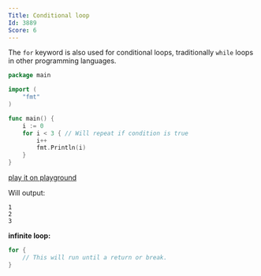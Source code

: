 ```yaml
---
Title: Conditional loop
Id: 3889
Score: 6
---
```

The `for` keyword is also used for conditional loops, traditionally `while` loops in other programming languages.

```go
package main

import (
    "fmt"
)

func main() {
    i := 0
    for i < 3 { // Will repeat if condition is true
        i++
        fmt.Println(i)
    }
}
```

[play it on playground](https://play.golang.org/p/18NqQo3PA6)

Will output:

```text
1
2
3
```

**infinite loop:**

```go
for {
    // This will run until a return or break.
}
```
